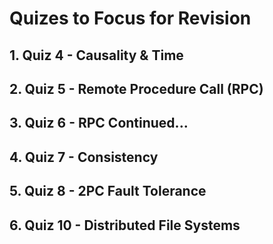 # Quizes to Focus for Revision

## 1. Quiz 4 - Causality & Time

## 2. Quiz 5 - Remote Procedure Call (RPC)

## 3. Quiz 6 - RPC Continued...

## 4. Quiz 7 - Consistency

## 5. Quiz 8 - 2PC Fault Tolerance

## 6. Quiz 10 - Distributed File Systems